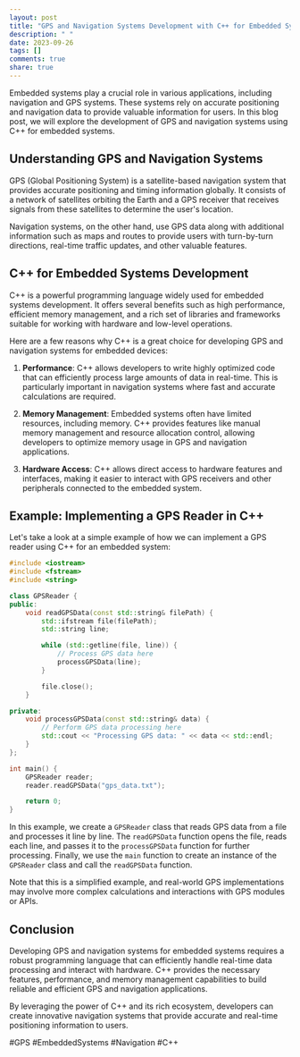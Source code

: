 ```yaml
---
layout: post
title: "GPS and Navigation Systems Development with C++ for Embedded Systems"
description: " "
date: 2023-09-26
tags: []
comments: true
share: true
---
```


Embedded systems play a crucial role in various applications, including navigation and GPS systems. These systems rely on accurate positioning and navigation data to provide valuable information for users. In this blog post, we will explore the development of GPS and navigation systems using C++ for embedded systems.

## Understanding GPS and Navigation Systems

GPS (Global Positioning System) is a satellite-based navigation system that provides accurate positioning and timing information globally. It consists of a network of satellites orbiting the Earth and a GPS receiver that receives signals from these satellites to determine the user's location.

Navigation systems, on the other hand, use GPS data along with additional information such as maps and routes to provide users with turn-by-turn directions, real-time traffic updates, and other valuable features.

## C++ for Embedded Systems Development

C++ is a powerful programming language widely used for embedded systems development. It offers several benefits such as high performance, efficient memory management, and a rich set of libraries and frameworks suitable for working with hardware and low-level operations.

Here are a few reasons why C++ is a great choice for developing GPS and navigation systems for embedded devices:

1. **Performance**: C++ allows developers to write highly optimized code that can efficiently process large amounts of data in real-time. This is particularly important in navigation systems where fast and accurate calculations are required.

2. **Memory Management**: Embedded systems often have limited resources, including memory. C++ provides features like manual memory management and resource allocation control, allowing developers to optimize memory usage in GPS and navigation applications.

3. **Hardware Access**: C++ allows direct access to hardware features and interfaces, making it easier to interact with GPS receivers and other peripherals connected to the embedded system.

## Example: Implementing a GPS Reader in C++

Let's take a look at a simple example of how we can implement a GPS reader using C++ for an embedded system:

```cpp
#include <iostream>
#include <fstream>
#include <string>

class GPSReader {
public:
    void readGPSData(const std::string& filePath) {
        std::ifstream file(filePath);
        std::string line;

        while (std::getline(file, line)) {
            // Process GPS data here
            processGPSData(line);
        }

        file.close();
    }

private:
    void processGPSData(const std::string& data) {
        // Perform GPS data processing here
        std::cout << "Processing GPS data: " << data << std::endl;
    }
};

int main() {
    GPSReader reader;
    reader.readGPSData("gps_data.txt");

    return 0;
}
```

In this example, we create a `GPSReader` class that reads GPS data from a file and processes it line by line. The `readGPSData` function opens the file, reads each line, and passes it to the `processGPSData` function for further processing. Finally, we use the `main` function to create an instance of the `GPSReader` class and call the `readGPSData` function.

Note that this is a simplified example, and real-world GPS implementations may involve more complex calculations and interactions with GPS modules or APIs.

## Conclusion

Developing GPS and navigation systems for embedded systems requires a robust programming language that can efficiently handle real-time data processing and interact with hardware. C++ provides the necessary features, performance, and memory management capabilities to build reliable and efficient GPS and navigation applications.

By leveraging the power of C++ and its rich ecosystem, developers can create innovative navigation systems that provide accurate and real-time positioning information to users.

#GPS #EmbeddedSystems #Navigation #C++